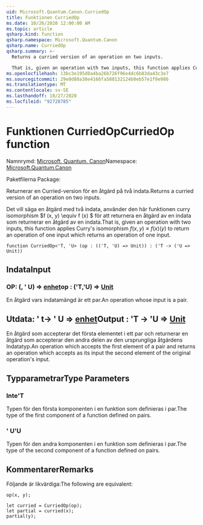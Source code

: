 ```yaml
---
uid: Microsoft.Quantum.Canon.CurriedOp
title: Funktionen CurriedOp
ms.date: 10/26/2020 12:00:00 AM
ms.topic: article
qsharp.kind: function
qsharp.namespace: Microsoft.Quantum.Canon
qsharp.name: CurriedOp
qsharp.summary: >-
  Returns a curried version of an operation on two inputs.

  That is, given an operation with two inputs, this function applies Curry's isomorphism $f(x, y) \equiv f(x)(y)$ to return an operation of one input which returns an operation of one input.
ms.openlocfilehash: 13bc3e195d8a4ba26b726f96e4dc6b83da43c3e7
ms.sourcegitcommit: 29e0d88a30e4166fa580132124b0eb57e1f0e986
ms.translationtype: MT
ms.contentlocale: sv-SE
ms.lasthandoff: 10/27/2020
ms.locfileid: "92728785"
---
```

# <a name="curriedop-function"></a><span data-ttu-id="7a617-102">Funktionen CurriedOp</span><span class="sxs-lookup"><span data-stu-id="7a617-102">CurriedOp function</span></span>

<span data-ttu-id="7a617-103">Namnrymd: [Microsoft. Quantum. Canon](xref:Microsoft.Quantum.Canon)</span><span class="sxs-lookup"><span data-stu-id="7a617-103">Namespace: [Microsoft.Quantum.Canon](xref:Microsoft.Quantum.Canon)</span></span>

<span data-ttu-id="7a617-104">Paketfilerna [](https://nuget.org/packages/)</span><span class="sxs-lookup"><span data-stu-id="7a617-104">Package: [](https://nuget.org/packages/)</span></span>


<span data-ttu-id="7a617-105">Returnerar en Curried-version för en åtgärd på två indata.</span><span class="sxs-lookup"><span data-stu-id="7a617-105">Returns a curried version of an operation on two inputs.</span></span>

<span data-ttu-id="7a617-106">Det vill säga en åtgärd med två indata, använder den här funktionen curry isomorphism $f (x, y) \equiv f (x) $ för att returnera en åtgärd av en indata som returnerar en åtgärd av en indata.</span><span class="sxs-lookup"><span data-stu-id="7a617-106">That is, given an operation with two inputs, this function applies Curry's isomorphism $f(x, y) \equiv f(x)(y)$ to return an operation of one input which returns an operation of one input.</span></span>

```qsharp
function CurriedOp<'T, 'U> (op : (('T, 'U) => Unit)) : ('T -> ('U => Unit))
```


## <a name="input"></a><span data-ttu-id="7a617-107">Indata</span><span class="sxs-lookup"><span data-stu-id="7a617-107">Input</span></span>

### <a name="op--tu--unit"></a><span data-ttu-id="7a617-108">OP: (, ' U) => [enhet](xref:microsoft.quantum.lang-ref.unit)</span><span class="sxs-lookup"><span data-stu-id="7a617-108">op : ('T,'U) => [Unit](xref:microsoft.quantum.lang-ref.unit)</span></span> 

<span data-ttu-id="7a617-109">En åtgärd vars indatamängd är ett par.</span><span class="sxs-lookup"><span data-stu-id="7a617-109">An operation whose input is a pair.</span></span>



## <a name="output--t---u--unit"></a><span data-ttu-id="7a617-110">Utdata: ' t-> ' U => [enhet](xref:microsoft.quantum.lang-ref.unit)</span><span class="sxs-lookup"><span data-stu-id="7a617-110">Output : 'T -> 'U => [Unit](xref:microsoft.quantum.lang-ref.unit)</span></span> 

<span data-ttu-id="7a617-111">En åtgärd som accepterar det första elementet i ett par och returnerar en åtgärd som accepterar den andra delen av den ursprungliga åtgärdens Indatatyp.</span><span class="sxs-lookup"><span data-stu-id="7a617-111">An operation which accepts the first element of a pair and returns an operation which accepts as its input the second element of the original operation's input.</span></span>

## <a name="type-parameters"></a><span data-ttu-id="7a617-112">Typparametrar</span><span class="sxs-lookup"><span data-stu-id="7a617-112">Type Parameters</span></span>

### <a name="t"></a><span data-ttu-id="7a617-113">Inte</span><span class="sxs-lookup"><span data-stu-id="7a617-113">'T</span></span>

<span data-ttu-id="7a617-114">Typen för den första komponenten i en funktion som definieras i par.</span><span class="sxs-lookup"><span data-stu-id="7a617-114">The type of the first component of a function defined on pairs.</span></span>
### <a name="u"></a><span data-ttu-id="7a617-115">' U</span><span class="sxs-lookup"><span data-stu-id="7a617-115">'U</span></span>

<span data-ttu-id="7a617-116">Typen för den andra komponenten i en funktion som definieras i par.</span><span class="sxs-lookup"><span data-stu-id="7a617-116">The type of the second component of a function defined on pairs.</span></span>

## <a name="remarks"></a><span data-ttu-id="7a617-117">Kommentarer</span><span class="sxs-lookup"><span data-stu-id="7a617-117">Remarks</span></span>

<span data-ttu-id="7a617-118">Följande är likvärdiga:</span><span class="sxs-lookup"><span data-stu-id="7a617-118">The following are equivalent:</span></span>

```qsharp
op(x, y);

let curried = CurriedOp(op);
let partial = curried(x);
partial(y);
```